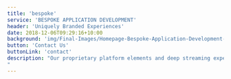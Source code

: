 ```yaml
---
title: 'bespoke'
service: 'BESPOKE APPLICATION DEVELOPMENT'
header: 'Uniquely Branded Experiences'
date: 2018-12-06T09:29:16+10:00
background: 'img/Final-Images/Homepage-Bespoke-Application-Development-compressed.jpg'
button: 'Contact Us'
buttonLink: 'contact'
description: "Our proprietary platform elements and deep streaming expertise empowers our customers to differentiate their brand through the delivery of a truly unique experience over desktop, mobile, and OTT set-top devices.
"
---
```


